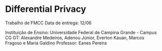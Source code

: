 # Differential Privacy

Trabalho de FMCC
Data de entrega: 12/06

Instituição de Ensino: Universidade Federal de Campina Grande - Campus CG
GT: Alexandre Medeiros, Adenou Júnior, Everton Kauan, Marcos Fragoso e Maria Galdino
Professor: Eanes Pereira

